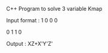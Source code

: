 C++ Program to solve 3 variable Kmap

Input format : 
1 0 0 0

0 1 1 0
               
               
Output : XZ+X'Y'Z'
